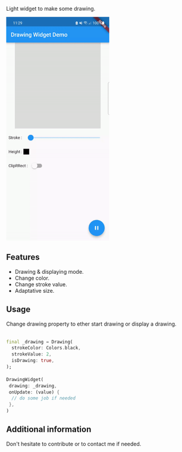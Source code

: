 
Light widget to make some drawing.


<img src="drawing_widget.gif" height="600"/>

## Features

* Drawing & displaying mode.
* Change color.
* Change stroke value.
* Adaptative size.


## Usage

Change drawing property to ether start drawing or display a drawing.



```dart

final _drawing = Drawing(
  strokeColor: Colors.black,
  strokeValue: 2,
  isDrawing: true,
);

DrawingWidget(
 drawing: _drawing,
 onUpdate: (value) {
  // do some job if needed
 },
)
```

## Additional information

Don't hesitate to contribute or to contact me if needed.
